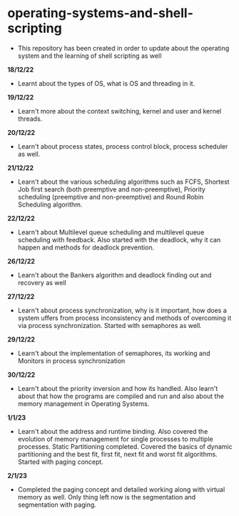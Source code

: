 # operating-systems-and-shell-scripting
* This repository has been created in order to update about the operating system and the learning of shell scripting as well

**18/12/22**
* Learnt about the types of OS, what is OS and threading in it.

**19/12/22**
* Learn't more about the context switching, kernel and user and kernel threads.

**20/12/22**
* Learn't about process states, process control block, process scheduler as well.

**21/12/22**
* Learn't about the various scheduling algorithms such as FCFS, Shortest Job first search (both preemptive and non-preemptive), Priority scheduling (preemptive and non-preemptive) and Round Robin Scheduling algorithm.

**22/12/22**
* Learn't about Multilevel queue scheduling and multilevel queue scheduling with feedback. Also started with the deadlock, why it can happen and methods for deadlock prevention. 

**26/12/22**
* Learn't about the Bankers algorithm and deadlock finding out and recovery as well

**27/12/22**
* Learn't about process synchronization, why is it important, how does a system uffers from process inconsistency and methods of overcoming it via process synchronization. Started with semaphores as well.

**29/12/22**
* Learn't about the implementation of semaphores, its working and Monitors in process synchronization

**30/12/22**
* Learn't about the priority inversion and how its handled. Also learn't about that how the programs are compiled and run and also about the memory management in Operating Systems.

**1/1/23**
* Learn't about the address and runtime binding. Also covered the evolution of memory management for single processes to multiple processes. Static Partitioning completed. Covered the basics of dynamic partitioning and the best fit, first fit, next fit and worst fit algorithms. Started with paging concept.

**2/1/23**
* Completed the paging concept and detailed working along with virtual memory as well. Only thing left now is the segmentation and segmentation with paging.

